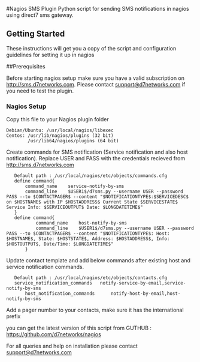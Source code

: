 #Nagios SMS Plugin
Python script for sending SMS notifications in nagios using direct7 sms gateway.

## Getting Started
These instructions will get you a copy of the script and configuration guidelines for setting it up in nagios

##Prerequisites

Before starting nagios setup make sure you have a valid subscription on http://sms.d7networks.com. Please contact support@d7networks.com if you need to test the plugin.


### Nagios Setup

Copy this file to your Nagios plugin folder

```
Debian/Ubuntu: /usr/local/nagios/libexec
Centos: /usr/lib/nagios/plugins (32 bit)
        /usr/lib64/nagios/plugins (64 bit)
```

Create commands for SMS notification (Service notification and also host notification).
Replace USER and PASS with the credentials recieved from  http://sms.d7networks.com


```
   Default path : /usr/local/nagios/etc/objects/commands.cfg
   define command{
       command_name    service-notify-by-sms
       command_line    $USER1$/d7sms.py --username USER --password PASS --to $CONTACTPAGER$ --content "$NOTIFICATIONTYPE$:$SERVICEDESC$ on $HOSTNAME$ with IP $HOSTADDRESS$ Current State $SERVICESTATE$ Service Info: $SERVICEOUTPUT$ Date: $LONGDATETIME$"
   }
   define command{
           command_name    host-notify-by-sms
           command_line    $USER1$/d7sms.py --username USER --password PASS --to $CONTACTPAGER$ --content "$NOTIFICATIONTYPE$: Host: $HOSTNAME$, State: $HOSTSTATE$, Address: $HOSTADDRESS$, Info: $HOSTOUTPUT$, Date/Time: $LONGDATETIME$"
       }
```


Update contact template and add below commands after existing host and service notification commands.

```
   Default path : /usr/local/nagios/etc/objects/contacts.cfg
   service_notification_commands   notify-service-by-email,service-notify-by-sms
       host_notification_commands      notify-host-by-email,host-notify-by-sms
```

Add a pager number to your contacts, make sure it has the international prefix

you can get the latest version of this script from 
GUTHUB : https://github.com/d7networks/nagios

For all queries and help on installation please contact support@d7networks.com